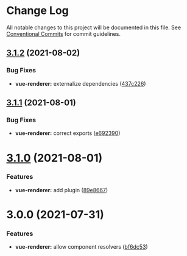 # Change Log

All notable changes to this project will be documented in this file.
See [Conventional Commits](https://conventionalcommits.org) for commit guidelines.

## [3.1.2](https://github.com/MarvinRudolph/storyblok-rich-text-renderer/compare/v3.1.1...v3.1.2) (2021-08-02)


### Bug Fixes

* **vue-renderer:** externalize dependencies ([437c226](https://github.com/MarvinRudolph/storyblok-rich-text-renderer/commit/437c226b6e64335d9faffaf106838e228878dd78))





## [3.1.1](https://github.com/MarvinRudolph/storyblok-rich-text-renderer/compare/v3.1.0...v3.1.1) (2021-08-01)


### Bug Fixes

* **vue-renderer:** correct exports ([e692390](https://github.com/MarvinRudolph/storyblok-rich-text-renderer/commit/e692390f0401887ec03321bb6c99c54858531c11))





# [3.1.0](https://github.com/MarvinRudolph/storyblok-rich-text-renderer/compare/v3.0.0...v3.1.0) (2021-08-01)


### Features

* **vue-renderer:** add plugin ([89e8667](https://github.com/MarvinRudolph/storyblok-rich-text-renderer/commit/89e8667fccacf4b42478e58a193e99a40a6d1904))





# 3.0.0 (2021-07-31)


### Features

* **vue-renderer:** allow component resolvers ([bf6dc53](https://github.com/MarvinRudolph/storyblok-rich-text-renderer/commit/bf6dc531b98ec6be6e17c64231325addc61417f4))
